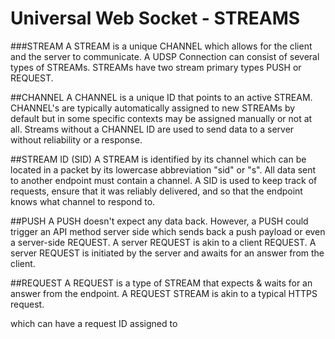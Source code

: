 # Universal Web Socket - STREAMS

###STREAM
A STREAM is a unique CHANNEL which allows for the client and the server to communicate. A UDSP Connection can consist of several types of STREAMs.
STREAMs have two stream primary types PUSH or REQUEST.

##CHANNEL
A CHANNEL is a unique ID that points to an active STREAM. CHANNEL's are typically automatically assigned to new STREAMs by default but in some specific contexts may be assigned manually or not at all.
Streams without a CHANNEL ID are used to send data to a server without reliability or a response.

##STREAM ID (SID)
A STREAM is identified by its channel which can be located in a packet by its lowercase abbreviation "sid" or "s".
All data sent to another endpoint must contain a channel. A SID is used to keep track of requests, ensure that it was reliably delivered, and so that the endpoint knows what channel to respond to.

##PUSH
A PUSH doesn't expect any data back. However, a PUSH could trigger an API method server side which sends back a push payload or even a server-side REQUEST.
A server REQUEST is akin to a client REQUEST. A server REQUEST is initiated by the server and awaits for an answer from the client.

##REQUEST
A REQUEST is a type of STREAM that expects & waits for an answer from the endpoint. A REQUEST STREAM is akin to a typical HTTPS request.

which can have a request ID assigned to
